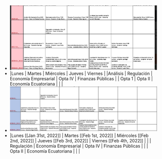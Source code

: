 - ![image.png](../assets/image_1643061761054_0.png)
- |Lunes  | Martes   |  Miércoles  |  Jueves  |  Viernes  |
  |Análisis  | Regulación    |  Economía Empresarial    |  Opta IV  |  Finanzas Públicas  |
  | Opta 1  |  Opta II   |   Economía Ecuatoriana  |   |   |
- ![image.png](../assets/image_1643062246993_0.png)
- |Lunes [[Jan 31st, 2022]] | Martes [[Feb 1st, 2022]] |  Miércoles [[Feb 2nd, 2022]] |  Jueves [[Feb 3rd, 2022]] |  Viernes [[Feb 4th, 2022]] |
  |    | Regulación    |  Economía Empresarial    |  Opta IV  |  Finanzas Públicas  |
  |    |  Opta II   |   Economía Ecuatoriana  |   |   |
